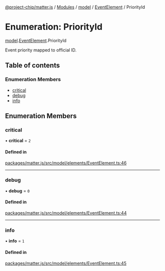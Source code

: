 [@project-chip/matter.js](../README.md) / [Modules](../modules.md) / [model](../modules/model.md) / [EventElement](../modules/model.EventElement.md) / PriorityId

# Enumeration: PriorityId

[model](../modules/model.md).[EventElement](../modules/model.EventElement.md).PriorityId

Event priority mapped to official ID.

## Table of contents

### Enumeration Members

- [critical](model.EventElement.PriorityId.md#critical)
- [debug](model.EventElement.PriorityId.md#debug)
- [info](model.EventElement.PriorityId.md#info)

## Enumeration Members

### critical

• **critical** = ``2``

#### Defined in

[packages/matter.js/src/model/elements/EventElement.ts:46](https://github.com/project-chip/matter.js/blob/ac2c2688/packages/matter.js/src/model/elements/EventElement.ts#L46)

___

### debug

• **debug** = ``0``

#### Defined in

[packages/matter.js/src/model/elements/EventElement.ts:44](https://github.com/project-chip/matter.js/blob/ac2c2688/packages/matter.js/src/model/elements/EventElement.ts#L44)

___

### info

• **info** = ``1``

#### Defined in

[packages/matter.js/src/model/elements/EventElement.ts:45](https://github.com/project-chip/matter.js/blob/ac2c2688/packages/matter.js/src/model/elements/EventElement.ts#L45)
